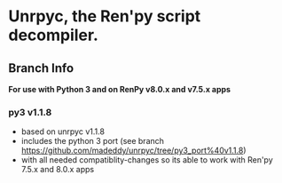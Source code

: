 # Unrpyc, the Ren'py script decompiler.
## Branch Info
**For use with Python 3 and on RenPy v8.0.x and v7.5.x apps**

### py3 v1.1.8
- based on unrpyc v1.1.8
- includes the python 3 port (see branch https://github.com/madeddy/unrpyc/tree/py3_port%40v1.1.8)
- with all needed compatiblity-changes so its able to work with Ren'py 7.5.x and 8.0.x apps
